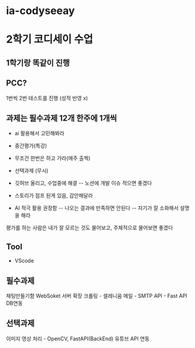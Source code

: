 # ia-codyseeay

# 2학기 코디세이 수업

## 1학기랑 똑같이 진행

## PCC?
1번씩 2번 테스트를 진행 (성적 반영 x)

## 과제는 필수과제 12개 한주에 1개씩
- ai 활용해서 고민해봐라
- 중간평가(특강)
- 무조건 한번은 하고 가라(매주 출첵)
- 선택과제 (무시)

- 깃허브 올리고, 수업중에 해결
-- 노션에 개발 이슈 적으면 좋겠다

- 스토리가 점프 된게 있음, 감안해달라

- AI 적극 활용 권장함
-- 나오는 결과에 만족하면 안된다
-- 자기가 잘 소화해서 설명을 해라

평가를 하는 사람은 내가 잘 모르는 것도 물어보고, 주체적으로 물어보면 좋겠다

## Tool
- VScode

## 필수과제
채팅만들기함 WebSoket
서버 확장
크롤링 - 셀레니움
메일 - SMTP
API - Fast API
DB연동

## 선택과제
이미지 영상 처리 - OpenCV, FastAPI(BackEnd)
유튜브 API 연동
